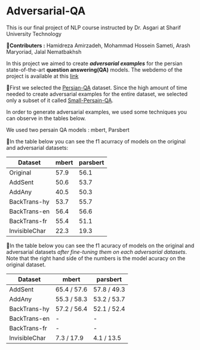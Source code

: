 # Adversarial-QA

This is our final project of NLP course instructed by Dr. Asgari at Sharif University Technology


**🚀️Contributers :** Hamidreza Amirzadeh, Mohammad Hossein Sameti, Arash Maryoriad, Jalal Nematbakhsh


In this project we aimed to create ***adversarial examples*** for the persian state-of-the-art **question answering(QA)** models. The webdemo of the project is available at this [link](https://huggingface.co/spaces/arashmarioriyad/nlp_project_webdemo_v1)

🎉️First we selected the [Persian-QA](https://huggingface.co/datasets/SajjadAyoubi/persian_qa) dataset. Since the high amount of time needed to create adversarial examples for the entire dataset, we selected only a subset of it called [Small-Persain-QA](https://huggingface.co/datasets/Hamid-reza/small-persian-QA).

In order to generate adversarial examples, we used some techniques you can observe in the tables below.

We used two persain QA models : mbert, Parsbert

👀️In the table below you can see the f1 acurracy of models on the original and adversarial datasets:


| Dataset       | mbert | parsbert |
| --------------- | ------- | ---------- |
| Original      | 57.9  | 56.1     |
| AddSent       | 50.6  | 53.7     |
| AddAny        | 40.5  | 50.3     |
| BackTrans-hy  | 53.7  | 55.7     |
| BackTrans-en  | 56.4  | 56.6     |
| BackTrans-fr  | 55.4  | 51.1     |
| InvisibleChar | 22.3  | 19.3     |



👀️In the table below you can see the f1 acuracy of models on the original and adversarial datasets *after fine-tuning them on each adversarial datasets*. Note that the right hand side of the numbers is the model acuracy on the original dataset.


| Dataset       | mbert       | parsbert    |
| --------------- | ------------- | ------------- |
| AddSent       | 65.4 / 57.6 | 57.8 / 49.3 |
| AddAny        | 55.3 / 58.3 | 53.2 / 53.7 |
| BackTrans-hy  | 57.2 / 56.4 | 52.1 / 52.4 |
| BackTrans-en  | -           | -           |
| BackTrans-fr  | -           | -           |
| InvisibleChar | 7.3 / 17.9  | 4.1 / 13.5  |
